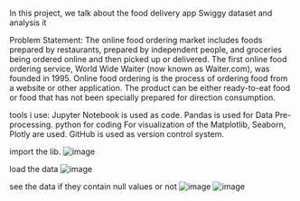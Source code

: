 

In this project, we talk about the food delivery app Swiggy dataset and analysis it

Problem Statement:
The online food ordering market includes foods prepared by restaurants, prepared by
independent people, and groceries being ordered online and then picked up or delivered.
The first online food ordering service, World Wide Waiter (now known as Waiter.com),
was founded in 1995. Online food ordering is the process of ordering food from a website
or other application. The product can be either ready-to-eat food or food that has not been
specially prepared for direction consumption.

tools i use:
Jupyter Notebook is used as code.
Pandas is used for Data Pre-processing.
python for coding 
For visualization of the Matplotlib, Seaborn, Plotly are used.
GitHub is used as version control system.


import the  lib.
![image](https://user-images.githubusercontent.com/109716461/185745390-e7db1113-3653-47f5-af0f-aa5a46fd735f.png)

load the data 
![image](https://user-images.githubusercontent.com/109716461/185745410-f1038b6a-fc5a-4b3e-aa98-cc7e637cace4.png)

see the data if they contain null values or not
![image](https://user-images.githubusercontent.com/109716461/185745449-b45e87a1-dfba-4181-abea-b1eb3c8d27ea.png)
![image](https://user-images.githubusercontent.com/109716461/185745452-e9175ec6-7997-4b61-934b-b6548a1c1f5f.png)


